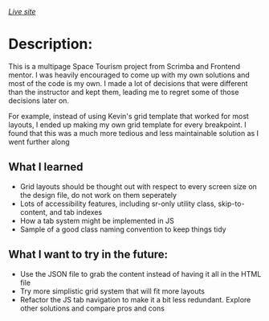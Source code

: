 *[Live site](https://kuanchiliao1.github.io/space_tourism/)*

# Description:
This is a multipage Space Tourism project from Scrimba and Frontend mentor. I was heavily encouraged to come up with my own solutions and most of the code is my own. I made a lot of decisions that were different than the instructor and kept them, leading me to regret some of those decisions later on. 

For example, instead of using Kevin's grid template that worked for most layouts, I ended up making my own grid template for every breakpoint. I found that this was a much more tedious and less maintainable solution as I went further along

## What I learned
- Grid layouts should be thought out with respect to every screen size on the design file, do not work on them seperately
- Lots of accessibility features, including sr-only utility class, skip-to-content, and tab indexes 
- How a tab system might be implemented in JS
- Sample of a good class naming convention to keep things tidy

## What I want to try in the future:
- Use the JSON file to grab the content instead of having it all in the HTML file
- Try more simplistic grid system that will fit more layouts
- Refactor the JS tab navigation to make it a bit less redundant. Explore other solutions and compare pros and cons